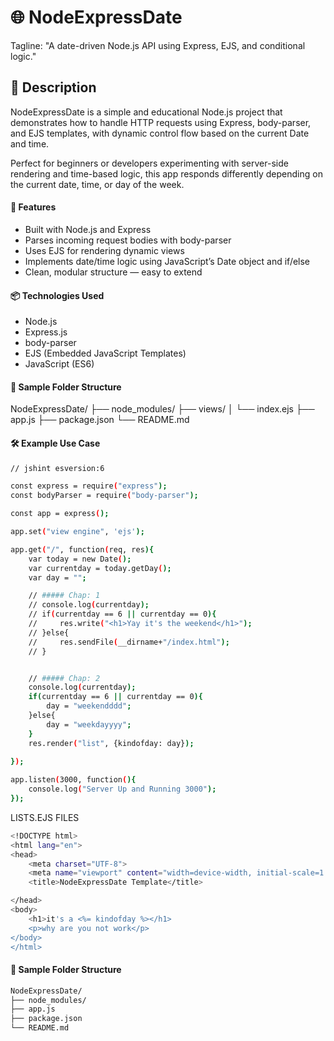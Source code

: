 # 🌐 NodeExpressDate
Tagline: "A date-driven Node.js API using Express, EJS, and conditional logic."

## 📘 Description
NodeExpressDate is a simple and educational Node.js project that demonstrates how to handle HTTP requests using Express, body-parser, and EJS templates, with dynamic control flow based on the current Date and time.

Perfect for beginners or developers experimenting with server-side rendering and time-based logic, this app responds differently depending on the current date, time, or day of the week.

#### 🚀 Features
- Built with Node.js and Express
- Parses incoming request bodies with body-parser
- Uses EJS for rendering dynamic views
- Implements date/time logic using JavaScript’s Date object and if/else
- Clean, modular structure — easy to extend

#### 📦 Technologies Used
- Node.js
- Express.js
- body-parser
- EJS (Embedded JavaScript Templates)
- JavaScript (ES6)

#### 📁 Sample Folder Structure

NodeExpressDate/
├── node_modules/
├── views/
│   └── index.ejs
├── app.js
├── package.json
└── README.md



#### 🛠️ Example Use Case
```bash
// jshint esversion:6

const express = require("express");
const bodyParser = require("body-parser");

const app = express();

app.set("view engine", 'ejs');

app.get("/", function(req, res){
    var today = new Date();
    var currentday = today.getDay();
    var day = "";

    // ##### Chap: 1
    // console.log(currentday);
    // if(currentday == 6 || currentday == 0){
    //     res.write("<h1>Yay it's the weekend</h1>");
    // }else{
    //     res.sendFile(__dirname+"/index.html");
    // }


    // ##### Chap: 2
    console.log(currentday);
    if(currentday == 6 || currentday == 0){
        day = "weekendddd";
    }else{
        day = "weekdayyyy";
    }
    res.render("list", {kindofday: day});
    
});

app.listen(3000, function(){
    console.log("Server Up and Running 3000");
});

```
LISTS.EJS FILES
```bash
<!DOCTYPE html>
<html lang="en">
<head>
    <meta charset="UTF-8">
    <meta name="viewport" content="width=device-width, initial-scale=1.0">
    <title>NodeExpressDate Template</title>

</head>
<body>
    <h1>it's a <%= kindofday %></h1>
    <p>why are you not work</p>
</body>
</html>
```
#### 📁 Sample Folder Structure
```bash
NodeExpressDate/
├── node_modules/
├── app.js
├── package.json
└── README.md
```